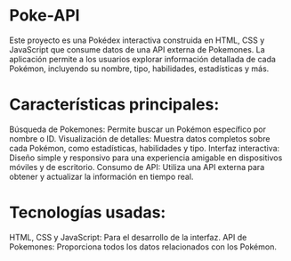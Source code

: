 # Poke-API
Este proyecto es una Pokédex interactiva construida en HTML, CSS y JavaScript que consume datos de una API externa de Pokemones. La aplicación permite a los usuarios explorar información detallada de cada Pokémon, incluyendo su nombre, tipo, habilidades, estadísticas y más.

# Características principales:
Búsqueda de Pokemones: Permite buscar un Pokémon específico por nombre o ID.
Visualización de detalles: Muestra datos completos sobre cada Pokémon, como estadísticas, habilidades y tipo.
Interfaz interactiva: Diseño simple y responsivo para una experiencia amigable en dispositivos móviles y de escritorio.
Consumo de API: Utiliza una API externa para obtener y actualizar la información en tiempo real.
# Tecnologías usadas:
HTML, CSS y JavaScript: Para el desarrollo de la interfaz.
API de Pokemones: Proporciona todos los datos relacionados con los Pokémon.
